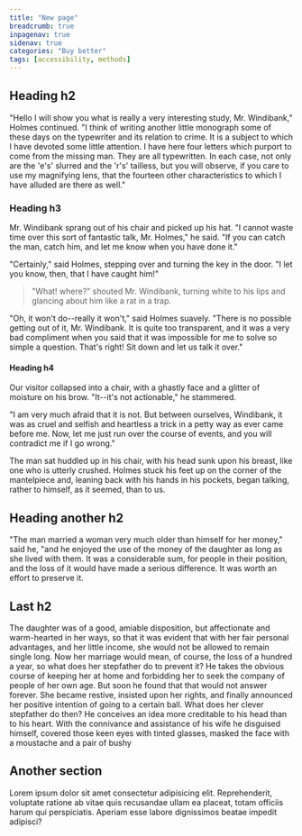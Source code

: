 ```yaml
---
title: "New page"
breadcrumb: true
inpagenav: true
sidenav: true
categories: "Buy better"
tags: [accessibility, methods]
---
```


## Heading h2

"Hello I will show you what is really a very interesting study, Mr. Windibank," Holmes continued. "I think of writing another little monograph some of these days on the typewriter and its relation to crime. It is a subject to which I have devoted some little attention. I have here four letters which purport to come from the missing man. They are all typewritten. In each case, not only are the 'e's' slurred and the 'r's' tailless, but you will observe, if you care to use my magnifying lens, that the fourteen other characteristics to which I have alluded are there as well."

### Heading h3

Mr. Windibank sprang out of his chair and picked up his hat. "I cannot waste time over this sort of fantastic talk, Mr. Holmes," he said. "If you can catch the man, catch him, and let me know when you have done it."

"Certainly," said Holmes, stepping over and turning the key in the door. "I let you know, then, that I have caught him!"

> "What! where?" shouted Mr. Windibank, turning white to his lips and glancing about him like a rat in a trap.

"Oh, it won't do--really it won't," said Holmes suavely. "There is no possible getting out of it, Mr. Windibank. It is quite too transparent, and it was a very bad compliment when you said that it was impossible for me to solve so simple a question. That's right! Sit down and let us talk it over."

#### Heading h4

Our visitor collapsed into a chair, with a ghastly face and a glitter of moisture on his brow. "It--it's not actionable," he stammered.

"I am very much afraid that it is not. But between ourselves, Windibank, it was as cruel and selfish and heartless a trick in a petty way as ever came before me. Now, let me just run over the course of events, and you will contradict me if I go wrong."

The man sat huddled up in his chair, with his head sunk upon his breast, like one who is utterly crushed. Holmes stuck his feet up on the corner of the mantelpiece and, leaning back with his hands in his pockets, began talking, rather to himself, as it seemed, than to us.

## Heading another h2

"The man married a woman very much older than himself for her money," said he, "and he enjoyed the use of the money of the daughter as long as she lived with them. It was a considerable sum, for people in their position, and the loss of it would have made a serious difference. It was worth an effort to preserve it.

## Last h2

The daughter was of a good, amiable disposition, but affectionate and warm-hearted in her ways, so that it was evident that with her fair personal advantages, and her little income, she would not be allowed to remain single long. Now her marriage would mean, of course, the loss of a hundred a year, so what does her stepfather do to prevent it? He takes the obvious course of keeping her at home and forbidding her to seek the company of people of her own age. But soon he found that that would not answer forever. She became restive, insisted upon her rights, and finally announced her positive intention of going to a certain ball. What does her clever stepfather do then? He conceives an idea more creditable to his head than to his heart. With the connivance and assistance of his wife he disguised himself, covered those keen eyes with tinted glasses, masked the face with a moustache and a pair of bushy

## Another section

Lorem ipsum dolor sit amet consectetur adipisicing elit. Reprehenderit, voluptate ratione ab vitae quis recusandae ullam ea placeat, totam officiis harum qui perspiciatis. Aperiam esse labore dignissimos beatae impedit adipisci?
